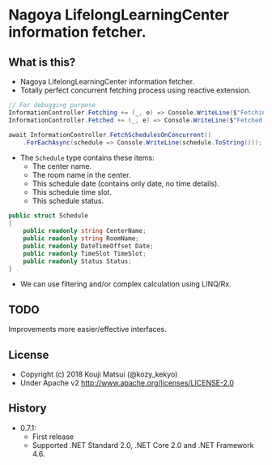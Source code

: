 # Nagoya LifelongLearningCenter information fetcher.

## What is this?
* Nagoya LifelongLearningCenter information fetcher.
* Totally perfect concurrent fetching process using reactive extension.

```csharp
// For debugging purpose
InformationController.Fetching += (_, e) => Console.WriteLine($"Fetching: {e.Url}");
InformationController.Fetched += (_, e) => Console.WriteLine($"Fetched: {e.Url}");

await InformationController.FetchSchedulesOnConcurrent()
    .ForEachAsync(schedule => Console.WriteLine(schedule.ToString()));
```

* The `Schedule` type contains these items:
  * The center name.
  * The room name in the center.
  * This schedule date (contains only date, no time details).
  * This schedule time slot.
  * This schedule status.

```csharp
public struct Schedule
{
    public readonly string CenterName;
    public readonly string RoomName;
    public readonly DateTimeOffset Date;
    public readonly TimeSlot TimeSlot;
    public readonly Status Status;
}
```

* We can use filtering and/or complex calculation using LINQ/Rx.

## TODO
 Improvements more easier/effective interfaces.

## License
* Copyright (c) 2018 Kouji Matsui (@kozy_kekyo)
* Under Apache v2 http://www.apache.org/licenses/LICENSE-2.0

## History
* 0.7.1:
  * First release
  * Supported .NET Standard 2.0, .NET Core 2.0 and .NET Framework 4.6.
